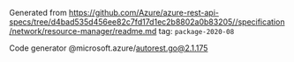Generated from https://github.com/Azure/azure-rest-api-specs/tree/d4bad535d456ee82c7fd17d1ec2b8802a0b83205//specification/network/resource-manager/readme.md tag: `package-2020-08`

Code generator @microsoft.azure/autorest.go@2.1.175


